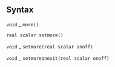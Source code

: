## Syntax

`void`<span class="nowrap"> _ `more()`

`real scalar setmore()`

`void`<span class="nowrap"> _ `setmore(real scalar onoff)`

`void`<span class="nowrap"> _
`setmoreonexit(real scalar onoff)`
